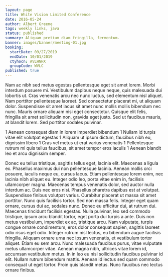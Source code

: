```yaml
---
layout: page
title: White Vision Limited Conference
date: 2016-05-24
author: Albert Greene
tags: weekly links, java
status: published
summary: Aliquam pretium diam fringilla, fermentum.
banner: images/banner/meeting-01.jpg
booking:
  startDate: 09/27/2019
  endDate: 10/01/2019
  ctyhocn: AVLHNHX
  groupCode: WVLC
published: true
---
```

Nam ac nibh sed metus egestas pellentesque eget sit amet lorem. Morbi interdum posuere mi. Vestibulum dapibus neque neque, quis malesuada dui lobortis ut. Cras venenatis arcu nec nunc luctus, sed elementum nisl aliquet. Nam porttitor pellentesque laoreet. Sed consectetur placerat mi, ut aliquam dolor. Suspendisse sit amet lacus sit amet nunc mollis mollis bibendum nec nunc. Mauris ornare aliquam nisi eget consectetur. Quisque elit felis, fringilla sit amet sollicitudin non, gravida eget justo. Sed ut faucibus mauris, at blandit lorem. Sed porttitor sodales pulvinar.

1 Aenean consequat diam in lorem imperdiet bibendum
1 Nullam id turpis vitae elit volutpat egestas
1 Aliquam ut ipsum dictum, faucibus nibh eu, dignissim libero
1 Cras vel metus ut erat varius venenatis
1 Pellentesque rutrum mi quis tellus faucibus, sit amet tempor eros iaculis
1 Aenean blandit leo et arcu dignissim semper.

Donec eu tellus tristique, sagittis tellus eget, lacinia elit. Maecenas a ligula ex. Phasellus maximus dui non pellentesque lacinia. Aenean mollis orci posuere, iaculis neque eu, cursus lacus. Etiam pellentesque lorem enim, nec lacinia nibh aliquet eu. Integer odio leo, porta vitae enim in, facilisis ullamcorper magna. Maecenas tempus venenatis dolor, sed auctor nulla interdum ac. Duis nec eros nisi. Phasellus pharetra dapibus est at volutpat. Suspendisse finibus volutpat varius. Curabitur placerat ut massa sit amet porttitor. Nunc quis facilisis tortor. Sed non massa felis. Integer eget quam ornare, cursus dui ac, sodales nunc. Donec eu efficitur dui, at rutrum dui.
Maecenas tincidunt facilisis egestas. Nulla pulvinar, leo sed commodo tristique, ipsum arcu blandit tortor, eget porta dui turpis a ante. Duis non metus vestibulum, imperdiet ex ac, tristique arcu. Nam vulputate, turpis congue ornare condimentum, eros dolor consequat sapien, sagittis laoreet odio risus eget odio. Integer rutrum nisl lectus, eu bibendum augue facilisis fringilla. Aliquam ornare urna nec ipsum venenatis, et vestibulum tortor aliquet. Etiam eu sem arcu. Nunc malesuada faucibus purus, vitae vulputate metus ullamcorper vitae. Aenean magna nibh, ultrices vitae lorem id, accumsan vestibulum metus. In in leo eu nisl sollicitudin faucibus pulvinar id elit. Nullam rutrum bibendum mattis. Aenean id lectus sed quam commodo consequat ut eget tortor. Proin quis blandit metus. Nunc faucibus nec lectus ornare finibus.
